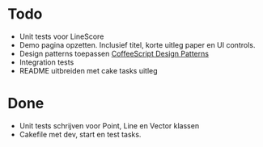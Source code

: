 # Todo

- Unit tests voor LineScore
- Demo pagina opzetten. Inclusief titel, korte uitleg paper en UI controls.
- Design patterns toepassen [CoffeeScript Design Patterns](http://www.slideshare.net/TrevorBurnham/coffee-script-design-patterns)
- Integration tests
- README uitbreiden met cake tasks uitleg

# Done

+ Unit tests schrijven voor Point, Line en Vector klassen
+ Cakefile met dev, start en test tasks.